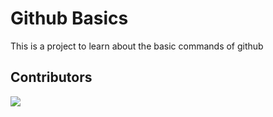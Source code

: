 # Github Basics
This is a project to learn about the basic commands of github

## Contributors
<a href="https://github.com/Akshitpatel25/github-basics/graphs/contributors">
  <img src="https://contrib.rocks/image?repo=Akshitpatel25/github-basics" />
</a>